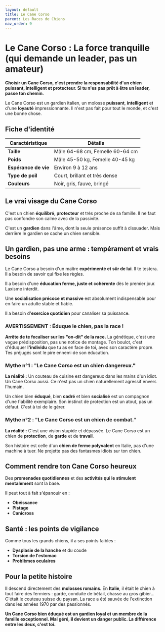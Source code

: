 ```yaml
---
layout: default
title: Le Cane Corso
parent: Les Races de Chiens
nav_order: 9
---
```


# Le Cane Corso : La force tranquille (qui demande un leader, pas un amateur)

**Choisir un Cane Corso, c'est prendre la responsabilité d'un chien puissant, intelligent et protecteur. Si tu n'es pas prêt à être un leader, passe ton chemin.**

Le Cane Corso est un gardien italien, un molosse **puissant**, **intelligent** et d'une **loyauté** impressionnante. Il n'est pas fait pour tout le monde, et c'est une bonne chose.

## Fiche d'identité

| Caractéristique | Détails |
|---|---|
| **Taille** | Mâle 64-68 cm, Femelle 60-64 cm |
| **Poids** | Mâle 45-50 kg, Femelle 40-45 kg |
| **Espérance de vie** | Environ 9 à 12 ans |
| **Type de poil** | Court, brillant et très dense |
| **Couleurs** | Noir, gris, fauve, bringé |

## Le vrai visage du Cane Corso

C'est un chien **équilibré**, **protecteur** et très proche de sa famille. Il ne faut pas confondre son calme avec de la passivité.

C'est un **gardien** dans l'âme, dont la seule présence suffit à dissuader. Mais derrière le gardien se cache un chien sensible.

## Un gardien, pas une arme : tempérament et vrais besoins

Le Cane Corso a besoin d'un maître **expérimenté et sûr de lui**. Il te testera. Il a besoin de savoir qui fixe les règles.

Il a besoin d'une **éducation ferme, juste et cohérente** dès le premier jour. Laxisme interdit.

Une **socialisation précoce et massive** est absolument indispensable pour en faire un adulte stable et fiable.

Il a besoin d'**exercice quotidien** pour canaliser sa puissance.

### **AVERTISSEMENT : Éduque le chien, pas la race !**

**Arrête de te focaliser sur les "on-dit" de la race.** La génétique, c'est une vague prédisposition, pas une notice de montage. Ton boulot, c'est d'éduquer **l'individu** que tu as en face de toi, avec son caractère propre. Tes préjugés sont le pire ennemi de son éducation.

### Mythe n°1 : "Le Cane Corso est un chien dangereux."

**La réalité :** Un couteau de cuisine est dangereux dans les mains d'un idiot. Un Cane Corso aussi. Ce n'est pas un chien naturellement agressif envers l'humain.

Un chien bien **éduqué**, bien **cadré** et bien **socialisé** est un compagnon d'une fiabilité exemplaire. Son instinct de protection est un atout, pas un défaut. C'est à toi de le gérer.

### Mythe n°2 : "Le Cane Corso est un chien de combat."

**La réalité :** C'est une vision stupide et dépassée. Le Cane Corso est un chien de **protection**, de **garde** et de **travail**.

Son histoire est celle d'un **chien de ferme polyvalent** en Italie, pas d'une machine à tuer. Ne projette pas des fantasmes idiots sur ton chien.

## Comment rendre ton Cane Corso heureux

Des **promenades quotidiennes** et des **activités qui le stimulent mentalement** sont la base.

Il peut tout à fait s'épanouir en :

*   **Obéissance**
*   **Pistage**
*   **Canicross**

## Santé : les points de vigilance

Comme tous les grands chiens, il a ses points faibles :

*   **Dysplasie de la hanche** et du coude
*   **Torsion de l'estomac**
*   **Problèmes oculaires**

## Pour la petite histoire

Il descend directement des **molosses romains**. En **Italie**, il était le chien à tout faire des fermiers : garde, conduite de bétail, chasse au gros gibier... C'était le couteau suisse du paysan. La race a été sauvée de l'extinction dans les années 1970 par des passionnés.

**Un Cane Corso bien éduqué est un gardien loyal et un membre de la famille exceptionnel. Mal géré, il devient un danger public. La différence entre les deux, c'est toi.** 